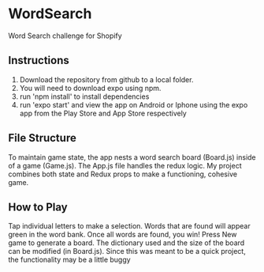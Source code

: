 # WordSearch
Word Search challenge for Shopify

## Instructions
1. Download the repository from github to a local folder. 
2. You will need to download expo using npm. 
3. run 'npm install' to install dependencies
4. run 'expo start' and view the app on Android or Iphone using the expo app from the Play Store and App Store respectively

## File Structure
To maintain game state, the app nests a word search board (Board.js) inside of a game (Game.js). The App.js file handles the redux logic. 
My project combines both state and Redux props to make a functioning, cohesive game. 

## How to Play
Tap individual letters to make a selection. Words that are found will appear green in the word bank. Once all words are found, you win!
Press New game to generate a board.
The dictionary used and the size of the board can be modified (in Board.js). Since this was meant to be a quick project, the functionality may be a little buggy
